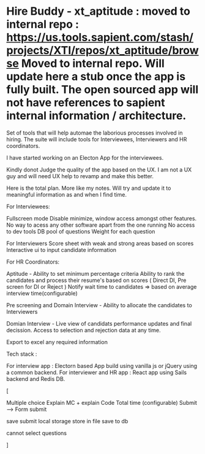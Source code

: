 Hire Buddy - xt_aptitude : moved to internal repo : https://us.tools.sapient.com/stash/projects/XTI/repos/xt_aptitude/browse
Moved to internal repo. Will update here a stub once the app is fully built. The open sourced app will not have references to sapient internal information / architecture.
=======

Set of tools that will help automae the laborious processes involved in hiring. The suite will include tools for Interviewees, Interviewers and HR coordinators.

I have started working on an Electon App for the interviewees. 


Kindly donot Judge the quality of the app based on the UX. I am not a UX guy and will need UX help to revamp and make this better.

Here is the total plan. More like my notes. Will try and update it to meaningful information as and when I find time.

For Interviewees:

Fullscreen mode
Disable minimize, window access amongst other features. No way to acess any other software apart from the one running
No access to dev tools
DB pool of questions
Weight for each question

For Interviewers
Score sheet with weak and strong areas based on scores
Interactive ui to input candidate information

For HR Coordinators:

Aptitude -
Ability to set minimum percentage criteria
Ability to rank the candidates and process their resume's based on scores ( Direct DI, Pre screen for DI or Reject )
Notify wait time to candidates => based on average interview time(configurable)

Pre screening and Domain Interview -
Ability to allocate the candidates to Interviewers

Domian Interview -
Live view of candidats performance updates and final decission. 
Access to selection and rejection data at any time.

Export to excel any required information


Tech stack :

For interview app : Electorn based App build using vanilla js or jQuery using a common backend.
For interviewer and HR app : React app using Sails backend and Redis DB.



[

Multiple choice
Explain
MC + explain
Code
Total time (configurable)
Submit --> Form submit

save submit local storage store in file save to db

cannot select questions

]
